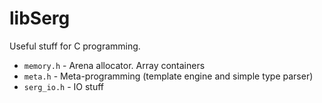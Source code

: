 libSerg
=======

Useful stuff for C programming.

- `memory.h` - Arena allocator. Array containers
- `meta.h` - Meta-programming (template engine and simple type parser)
- `serg_io.h` - IO stuff

